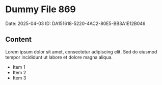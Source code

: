 # Dummy File 869

Date: 2025-04-03
ID: DA151618-5220-4AC2-80E5-BB3A1E12B046

## Content

Lorem ipsum dolor sit amet, consectetur adipiscing elit.
Sed do eiusmod tempor incididunt ut labore et dolore magna aliqua.

* Item 1
* Item 2
* Item 3
